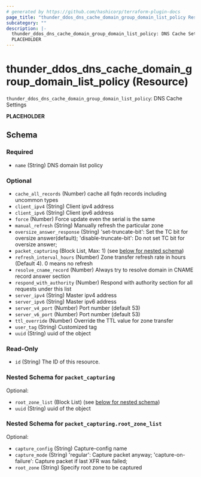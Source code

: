 ```yaml
---
# generated by https://github.com/hashicorp/terraform-plugin-docs
page_title: "thunder_ddos_dns_cache_domain_group_domain_list_policy Resource - terraform-provider-thunder"
subcategory: ""
description: |-
  thunder_ddos_dns_cache_domain_group_domain_list_policy: DNS Cache Settings
  PLACEHOLDER
---
```


# thunder_ddos_dns_cache_domain_group_domain_list_policy (Resource)

`thunder_ddos_dns_cache_domain_group_domain_list_policy`: DNS Cache Settings

__PLACEHOLDER__



<!-- schema generated by tfplugindocs -->
## Schema

### Required

- `name` (String) DNS domain list policy

### Optional

- `cache_all_records` (Number) cache all fqdn records including uncommon types
- `client_ipv4` (String) Client ipv4 address
- `client_ipv6` (String) Client ipv6 address
- `force` (Number) Force update even the serial is the same
- `manual_refresh` (String) Manually refresh the particular zone
- `oversize_answer_response` (String) 'set-truncate-bit': Set the TC bit for oversize answer(default); 'disable-truncate-bit': Do not set TC bit for oversize answer;
- `packet_capturing` (Block List, Max: 1) (see [below for nested schema](#nestedblock--packet_capturing))
- `refresh_interval_hours` (Number) Zone transfer refresh rate in hours (Default 4). 0 means no refresh
- `resolve_cname_record` (Number) Always try to resolve domain in CNAME record answer section
- `respond_with_authority` (Number) Respond with authority section for all requests under this list
- `server_ipv4` (String) Master ipv4 address
- `server_ipv6` (String) Master ipv6 address
- `server_v4_port` (Number) Port number (default 53)
- `server_v6_port` (Number) Port number (default 53)
- `ttl_override` (Number) Override the TTL value for zone transfer
- `user_tag` (String) Customized tag
- `uuid` (String) uuid of the object

### Read-Only

- `id` (String) The ID of this resource.

<a id="nestedblock--packet_capturing"></a>
### Nested Schema for `packet_capturing`

Optional:

- `root_zone_list` (Block List) (see [below for nested schema](#nestedblock--packet_capturing--root_zone_list))
- `uuid` (String) uuid of the object

<a id="nestedblock--packet_capturing--root_zone_list"></a>
### Nested Schema for `packet_capturing.root_zone_list`

Optional:

- `capture_config` (String) Capture-config name
- `capture_mode` (String) 'regular': Capture packet anyway; 'capture-on-failure': Capture packet if last XFR was failed;
- `root_zone` (String) Specify root zone to be captured


